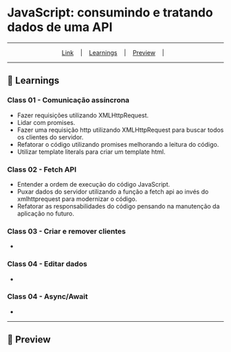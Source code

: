 # JavaScript: consumindo e tratando dados de uma API
---

<p align="center">
  <a href="https://">Link</a> &nbsp;&nbsp;&nbsp;|&nbsp;&nbsp;&nbsp;
  <a href="#-Learnings">Learnings</a> &nbsp;&nbsp;&nbsp;|&nbsp;&nbsp;&nbsp;
  <a href="#-Preview">Preview</a> &nbsp;&nbsp;&nbsp;|&nbsp;&nbsp;&nbsp;
</p>

---

## 🚀 Learnings
### Class 01 - Comunicação assíncrona
<ul>
  <li>Fazer requisições utilizando XMLHttpRequest.</li>
  <li>Lidar com promises.</li>
  <li>Fazer uma requisição http utilizando XMLHttpRequest para buscar todos os clientes do servidor.</li>
  <li>Refatorar o código utilizando promises melhorando a leitura do código.</li>
  <li>Utilizar template literals para criar um template html.</li>
</ul>

### Class 02 - Fetch API
<ul>
  <li>Entender a ordem de execução do código JavaScript.</li>
  <li>Puxar dados do servidor utilizando a função a fetch api ao invés do xmlhttprequest para modernizar o código.</li>
  <li>Refatorar as responsabilidades do código pensando na manutenção da aplicação no futuro.</li>
</ul>

### Class 03 - Criar e remover clientes
<ul>
  <li></li>
</ul>

### Class 04 - Editar dados
<ul>
  <li></li>
</ul>

### Class 04 - Async/Await
<ul>
  <li></li>
</ul>

---

## 🎉 Preview